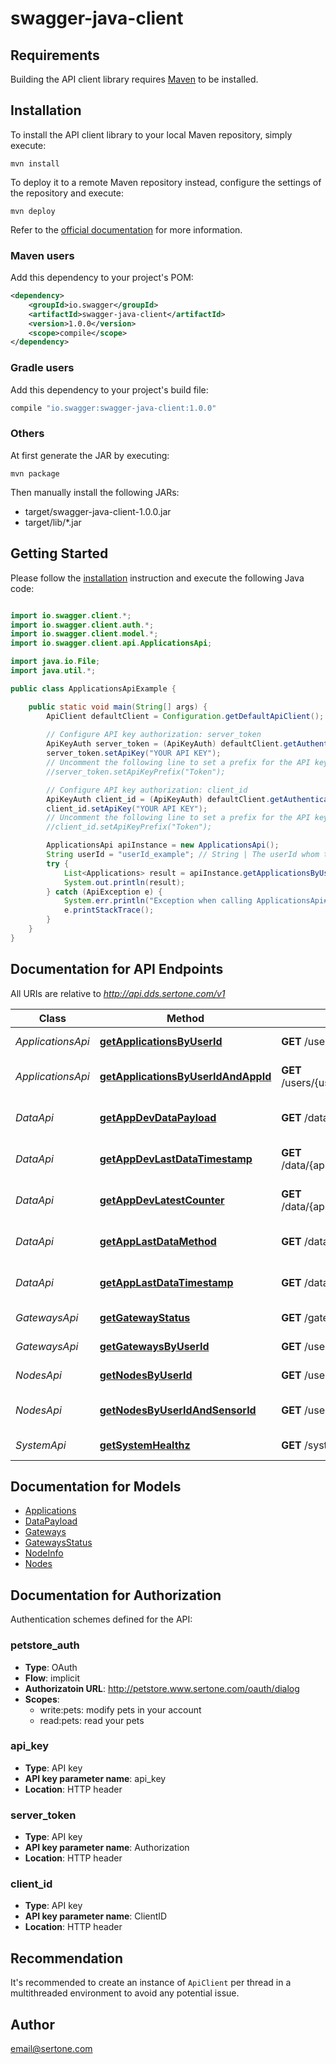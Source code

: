 # swagger-java-client

## Requirements

Building the API client library requires [Maven](https://maven.apache.org/) to be installed.

## Installation

To install the API client library to your local Maven repository, simply execute:

```shell
mvn install
```

To deploy it to a remote Maven repository instead, configure the settings of the repository and execute:

```shell
mvn deploy
```

Refer to the [official documentation](https://maven.apache.org/plugins/maven-deploy-plugin/usage.html) for more information.

### Maven users

Add this dependency to your project's POM:

```xml
<dependency>
    <groupId>io.swagger</groupId>
    <artifactId>swagger-java-client</artifactId>
    <version>1.0.0</version>
    <scope>compile</scope>
</dependency>
```

### Gradle users

Add this dependency to your project's build file:

```groovy
compile "io.swagger:swagger-java-client:1.0.0"
```

### Others

At first generate the JAR by executing:

    mvn package

Then manually install the following JARs:

* target/swagger-java-client-1.0.0.jar
* target/lib/*.jar

## Getting Started

Please follow the [installation](#installation) instruction and execute the following Java code:

```java

import io.swagger.client.*;
import io.swagger.client.auth.*;
import io.swagger.client.model.*;
import io.swagger.client.api.ApplicationsApi;

import java.io.File;
import java.util.*;

public class ApplicationsApiExample {

    public static void main(String[] args) {
        ApiClient defaultClient = Configuration.getDefaultApiClient();
        
        // Configure API key authorization: server_token
        ApiKeyAuth server_token = (ApiKeyAuth) defaultClient.getAuthentication("server_token");
        server_token.setApiKey("YOUR API KEY");
        // Uncomment the following line to set a prefix for the API key, e.g. "Token" (defaults to null)
        //server_token.setApiKeyPrefix("Token");

        // Configure API key authorization: client_id
        ApiKeyAuth client_id = (ApiKeyAuth) defaultClient.getAuthentication("client_id");
        client_id.setApiKey("YOUR API KEY");
        // Uncomment the following line to set a prefix for the API key, e.g. "Token" (defaults to null)
        //client_id.setApiKeyPrefix("Token");

        ApplicationsApi apiInstance = new ApplicationsApi();
        String userId = "userId_example"; // String | The userId whom to get owned applications
        try {
            List<Applications> result = apiInstance.getApplicationsByUserId(userId);
            System.out.println(result);
        } catch (ApiException e) {
            System.err.println("Exception when calling ApplicationsApi#getApplicationsByUserId");
            e.printStackTrace();
        }
    }
}

```

## Documentation for API Endpoints

All URIs are relative to *http://api.dds.sertone.com/v1*

Class | Method | HTTP request | Description
------------ | ------------- | ------------- | -------------
*ApplicationsApi* | [**getApplicationsByUserId**](docs/ApplicationsApi.md#getApplicationsByUserId) | **GET** /users/{userId}/applications | getApplicationsByUserId() - Gets all applications owned by given user.
*ApplicationsApi* | [**getApplicationsByUserIdAndAppId**](docs/ApplicationsApi.md#getApplicationsByUserIdAndAppId) | **GET** /users/{userId}/applications/{appEui} | getApplicationsByUserIdAndAppId() - Gets details of given application ID for this given user.
*DataApi* | [**getAppDevDataPayload**](docs/DataApi.md#getAppDevDataPayload) | **GET** /data/{appEui}/nodes/{devEui} | getAppDevDataPayload() - Gets payload data of given application and device.
*DataApi* | [**getAppDevLastDataTimestamp**](docs/DataApi.md#getAppDevLastDataTimestamp) | **GET** /data/{appEui}/nodes/{devEui}/timestamp | getAppDevLastDataTimestamp() - Gets last data timestamp for a given application and device.
*DataApi* | [**getAppDevLatestCounter**](docs/DataApi.md#getAppDevLatestCounter) | **GET** /data/{appEui}/nodes/{devEui}/count | getAppDevLatestCounter() - Gets the latest counter for a given application and device.
*DataApi* | [**getAppLastDataMethod**](docs/DataApi.md#getAppLastDataMethod) | **GET** /data/{appEui}/method | getAppLastDataMethod() - Gets last data delivery method for a given application.
*DataApi* | [**getAppLastDataTimestamp**](docs/DataApi.md#getAppLastDataTimestamp) | **GET** /data/{appEui}/timestamp | getAppLastDataTimestamp() - Gets last data timestamp for a given application.
*GatewaysApi* | [**getGatewayStatus**](docs/GatewaysApi.md#getGatewayStatus) | **GET** /gateways/{gwEui}/status | getGatewayStatus() - Gets current status of gateway.
*GatewaysApi* | [**getGatewaysByUserId**](docs/GatewaysApi.md#getGatewaysByUserId) | **GET** /users/{userId}/gateways | getGatewaysByUserId() - Gets all gateways owned by given user.
*NodesApi* | [**getNodesByUserId**](docs/NodesApi.md#getNodesByUserId) | **GET** /users/{userId}/nodes | getNodesByUserId() - Gets all nodes owned by given user.
*NodesApi* | [**getNodesByUserIdAndSensorId**](docs/NodesApi.md#getNodesByUserIdAndSensorId) | **GET** /users/{userId}/nodes/{devEui} | getNodesByUserIdAndSensorId() - Gets details of given node ID for this given user.
*SystemApi* | [**getSystemHealthz**](docs/SystemApi.md#getSystemHealthz) | **GET** /system/healthz | getSystemHealthz() - Gets status health of the api server


## Documentation for Models

 - [Applications](docs/Applications.md)
 - [DataPayload](docs/DataPayload.md)
 - [Gateways](docs/Gateways.md)
 - [GatewaysStatus](docs/GatewaysStatus.md)
 - [NodeInfo](docs/NodeInfo.md)
 - [Nodes](docs/Nodes.md)


## Documentation for Authorization

Authentication schemes defined for the API:
### petstore_auth

- **Type**: OAuth
- **Flow**: implicit
- **Authorizatoin URL**: http://petstore.www.sertone.com/oauth/dialog
- **Scopes**: 
  - write:pets: modify pets in your account
  - read:pets: read your pets

### api_key

- **Type**: API key
- **API key parameter name**: api_key
- **Location**: HTTP header

### server_token

- **Type**: API key
- **API key parameter name**: Authorization
- **Location**: HTTP header

### client_id

- **Type**: API key
- **API key parameter name**: ClientID
- **Location**: HTTP header


## Recommendation

It's recommended to create an instance of `ApiClient` per thread in a multithreaded environment to avoid any potential issue.

## Author

email@sertone.com

